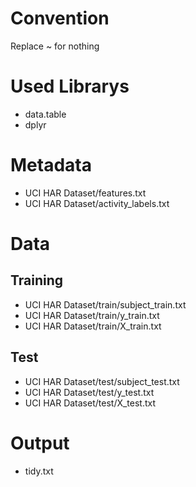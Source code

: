 # Convention

Replace ~ for nothing

# Used Librarys

* data.table
* dplyr

# Metadata

* UCI HAR Dataset/features.txt
* UCI HAR Dataset/activity_labels.txt

# Data

## Training

* UCI HAR Dataset/train/subject_train.txt
* UCI HAR Dataset/train/y_train.txt
* UCI HAR Dataset/train/X_train.txt

## Test

* UCI HAR Dataset/test/subject_test.txt
* UCI HAR Dataset/test/y_test.txt
* UCI HAR Dataset/test/X_test.txt

# Output

* tidy.txt